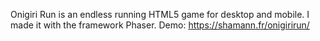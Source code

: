 Onigiri Run is an endless running HTML5 game for desktop and mobile. I made it with the framework Phaser.
Demo: https://shamann.fr/onigirirun/
